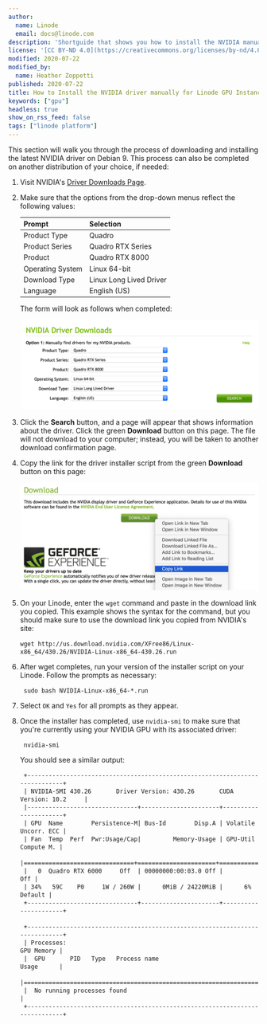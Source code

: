 ```yaml
---
author:
  name: Linode
  email: docs@linode.com
description: 'Shortguide that shows you how to install the NVIDIA manually for Linode GPU Instances.'
license: '[CC BY-ND 4.0](https://creativecommons.org/licenses/by-nd/4.0)'
modified: 2020-07-22
modified_by:
  name: Heather Zoppetti
published: 2020-07-22
title: How to Install the NVIDIA driver manually for Linode GPU Instances
keywords: ["gpu"]
headless: true
show_on_rss_feed: false
tags: ["linode platform"]
---
```


This section will walk you through the process of downloading and installing the latest NVIDIA driver on Debian 9. This process can also be completed on another distribution of your choice, if needed:

1. Visit NVIDIA's [Driver Downloads Page](https://www.nvidia.com/Download/index.aspx?lang=en-us).

1. Make sure that the options from the drop-down menus reflect the following values:

    | **Prompt** | **Selection** |
    |--------|-----------|
    | Product Type | Quadro |
    | Product Series | Quadro RTX Series |
    | Product | Quadro RTX 8000 |
    | Operating System | Linux 64-bit |
    | Download Type | Linux Long Lived Driver |
    | Language | English (US) |

    The form will look as follows when completed:

    ![NVIDIA Drivers Download Form](nvidia-drivers-download-form.png "NVIDIA Drivers Download Form")

1. Click the **Search** button, and a page will appear that shows information about the driver. Click the green **Download** button on this page. The file will not download to your computer; instead, you will be taken to another download confirmation page.

1. Copy the link for the driver installer script from the green **Download** button on this page:

    ![Copy Download Link](copy-driver-download-link.png "Copy Download Link")

1.  On your Linode, enter the `wget` command and paste in the download link you copied. This example shows the syntax for the command, but you should make sure to use the download link you copied from NVIDIA's site:

        wget http://us.download.nvidia.com/XFree86/Linux-x86_64/430.26/NVIDIA-Linux-x86_64-430.26.run

1. After wget completes, run your version of the installer script on your Linode. Follow the prompts as necessary:

        sudo bash NVIDIA-Linux-x86_64-*.run

1. Select `OK` and `Yes` for all prompts as they appear.

1. Once the installer has completed, use `nvidia-smi` to make sure that you're currently using your NVIDIA GPU with its associated driver:

        nvidia-smi

    You should see a similar output:

        +-----------------------------------------------------------------------------+
        | NVIDIA-SMI 430.26       Driver Version: 430.26       CUDA Version: 10.2     |
        |-------------------------------+----------------------+----------------------+
        | GPU  Name        Persistence-M| Bus-Id        Disp.A | Volatile Uncorr. ECC |
        | Fan  Temp  Perf  Pwr:Usage/Cap|         Memory-Usage | GPU-Util  Compute M. |
        |===============================+======================+======================|
        |   0  Quadro RTX 6000     Off  | 00000000:00:03.0 Off |                  Off |
        | 34%   59C    P0     1W / 260W |      0MiB / 24220MiB |      6%      Default |
        +-------------------------------+----------------------+----------------------+

        +-----------------------------------------------------------------------------+
        | Processes:                                                       GPU Memory |
        |  GPU       PID   Type   Process name                             Usage      |
        |=============================================================================|
        |  No running processes found                                                 |
        +-----------------------------------------------------------------------------+

